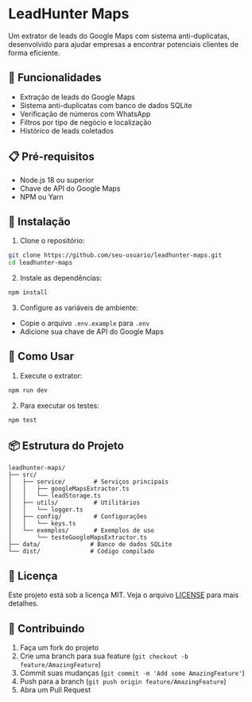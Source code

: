 # LeadHunter Maps

Um extrator de leads do Google Maps com sistema anti-duplicatas, desenvolvido para ajudar empresas a encontrar potenciais clientes de forma eficiente.

## 🚀 Funcionalidades

- Extração de leads do Google Maps
- Sistema anti-duplicatas com banco de dados SQLite
- Verificação de números com WhatsApp
- Filtros por tipo de negócio e localização
- Histórico de leads coletados

## 📋 Pré-requisitos

- Node.js 18 ou superior
- Chave de API do Google Maps
- NPM ou Yarn

## 🔧 Instalação

1. Clone o repositório:
```bash
git clone https://github.com/seu-usuario/leadhunter-maps.git
cd leadhunter-maps
```

2. Instale as dependências:
```bash
npm install
```

3. Configure as variáveis de ambiente:
- Copie o arquivo `.env.example` para `.env`
- Adicione sua chave de API do Google Maps

## 🎯 Como Usar

1. Execute o extrator:
```bash
npm run dev
```

2. Para executar os testes:
```bash
npm test
```

## 📦 Estrutura do Projeto

```
leadhunter-maps/
├── src/
│   ├── service/        # Serviços principais
│   │   ├── googleMapsExtractor.ts
│   │   └── leadStorage.ts
│   ├── utils/          # Utilitários
│   │   └── logger.ts
│   ├── config/         # Configurações
│   │   └── keys.ts
│   └── exemplos/       # Exemplos de uso
│       └── testeGoogleMapsExtractor.ts
├── data/              # Banco de dados SQLite
└── dist/              # Código compilado
```

## 📝 Licença

Este projeto está sob a licença MIT. Veja o arquivo [LICENSE](LICENSE) para mais detalhes.

## 🤝 Contribuindo

1. Faça um fork do projeto
2. Crie uma branch para sua feature (`git checkout -b feature/AmazingFeature`)
3. Commit suas mudanças (`git commit -m 'Add some AmazingFeature'`)
4. Push para a branch (`git push origin feature/AmazingFeature`)
5. Abra um Pull Request 